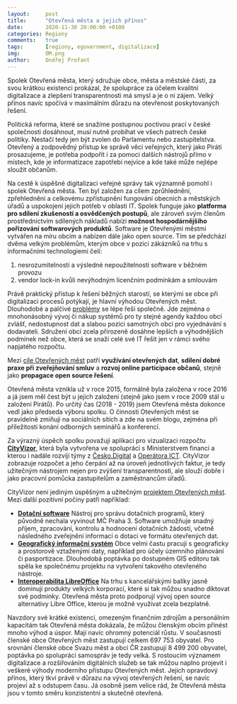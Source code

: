 ```yaml
---
layout:     post
title:      "Otevřená města a jejich přínos"
date:       2020-11-30 20:00:00 +0100
categories: Regiony
comments:   true
tags:       [regiony, egovernment, digitalizace]
img:        OM.png
author:     Ondřej Profant
---
```


Spolek Otevřená města, který sdružuje obce, města a městské části, za svou krátkou existenci prokázal, že spolupráce za účelem kvalitní digitalizace a zlepšení transparentnosti má smysl a je o ni zájem. Velký přínos navíc spočívá v maximálním důrazu na otevřenost poskytovaných řešení.

<!--more-->

Politická reforma, které se snažíme postupnou poctivou prací v české společnosti dosáhnout, musí nutně probíhat ve všech patrech české politiky. Nestačí tedy jen být zvolen do Parlamentu nebo zastupitelstva. Otevřený a zodpovědný přístup ke správě věcí veřejných, který jako Piráti prosazujeme, je potřeba podpořit i za pomoci dalších nástrojů přímo v místech, kde je informatizace zapotřebí nejvíce a kde také může nejlépe sloužit občanům.

Na cestě k úspěšné digitalizaci veřejné správy tak významně pomohl i spolek Otevřená města. Ten byl založen za cílem zprůhlednění, zpřehlednění a celkovému zpřístupnění fungování obecních a městských úřadů a uspokojení jejich potřeb v oblasti IT. Spolek funguje jako **platforma pro sdílení zkušeností a osvědčených postupů**, ale zároveň svým členům prostřednictvím sdílených nákladů nabízí **možnost hospodárnějšího pořizování softwarových produktů**. Software je Otevřenými městmi vytvářen na míru obcím a nabízen dále jako open source. Tím se předchází dvěma velkým problémům, kterým obce v pozici zákázníků na trhu s informačními technologiemi čelí:
1) nesrozumitelnosti a výsledné nepoužitelnosti software v běžném provozu
2) vendor lock-in kvůli nevýhodným licenčním podmínkám a smlouvám

Právě praktický přístup k řešení běžných starostí, se kterými se obce při digitalizaci procesů potýkají, je hlavní výhodou Otevřených měst. Dlouhodobé a palčivé [problémy](https://otevrenamesta.cz/problemy/) se lépe řeší společně. Jde zejména o mnohonásobný vývoj či nákup systémů pro ty stejné agendy každou obcí zvlášť, nedostupnost dat a slabou pozici samotných obcí pro vyjednávání s dodavateli. Sdružení obcí zcela přirozeně dosáhne lepších a výhodnějších podmínek než obce, která se snaží celé své IT řešit jen v rámci svého napjatého rozpočtu.

Mezi [cíle Otevřených měst](https://otevrenamesta.cz/cile/) patří **využívání otevřených dat**, **sdílení dobré praxe při zveřejňování smluv** a **rozvoj online participace občanů**, stejně jako **propagace open source řešení**.

Otevřená města vznikla už v roce 2015, formálně byla založena v roce 2016 a já jsem měl čest být u jejich založení (stejně jako jsem v roce 2009 stál u založení Pirátů). Po určitý čas (2018 - 2019) jsem Otevřená města dokonce vedl jako předseda výboru spolku. O činnosti Otevřených měst se pravidelně zmiňuji na sociálních sítích a zde na svém blogu, zejména při příležitosti konání odborných seminářů a konferencí. 

Za výrazný úspěch spolku považuji aplikaci pro vizualizaci rozpočtu **[CityVizor](https://www.cityvizor.cz/)**, která byla vytvořena ve spolupráci s Ministerstvem financí a kterou i nadále rozvíjí týmy z [Česko.Digital](https://cesko.digital/) a [Operátora ICT](https://operatorict.cz/). CityVizor zobrazuje rozpočet a jeho čerpání až na úroveň jednotlivých faktur, je tedy užitečným nástrojem nejen pro zvýšení transparentnosti, ale slouží dobře i jako pracovní pomůcka zastupitelům a zaměstnancům úřadů.

CityVizor není jediným úspěšným a užitečným [projektem Otevřených měst](https://otevrenamesta.cz/projekty/). Mezi další pozitivní počiny patří například:

* **[Dotační software](https://otevrenamesta.cz/projekty/dsw)**
Nástroj pro správu dotačních programů, který původně nechala vyvinout MČ Praha 3. Software umožňuje snadný příjem, zpracování, kontrolu a hodnocení dotačních žádostí, včetně následného zveřejnění informací o dotaci ve formátu otevřených dat.
* **[Geografický informační systém](https://otevrenamesta.cz/projekty/GISEditor)**
Obce velmi častu pracují s geograficky a prostorově vztaženými daty, například pro účely územního plánování či pasportizace. Dlouhodobá poptávka po dostupném GIS editoru tak spěla ke společnému projektu na vytvoření takového otevřeného nástroje.
* **[Interoperabilita LibreOffice](https://otevrenamesta.cz/projekty/lo_interoperabilita)**
Na trhu s kancelářskými balíky jasně dominují produkty velkých korporací, které si tak můžou snadno diktovat své podmínky. Otevřená města proto podporují vývoj open source alternativy Libre Office, kterou je možné využívat zcela bezplatně.

Navzdory své krátké existenci, omezeným finančním zdrojům a personálním kapacitám tak Otevřená města dokázala, že můžou členským obcím přinést mnoho výhod a úspor. Mají navíc ohromný potenciál růstu. V současnosti členské obce Otevřených měst zastupují celkem 697 753 obyvatel. Pro srovnání členské obce Svazu měst a obcí ČR zastupují 8 499 200 obyvatel, poptávka po spolupráci samospráv je tedy velká. S rostoucím významem digitalizace a rozšiřováním digitálních služeb se tak můžou naplno projevit i veškeré výhody moderního přístupu Otevřených měst. Jejich opravdový přínos, který tkví právě v důrazu na vývoj otevřených řešení, se navíc projeví až s odstupem času. Já osobně jsem velice rád, že Otevřená města jsou v tomto směru konzistentní a skutečně otevřená.
